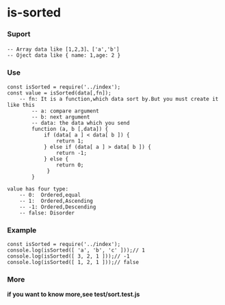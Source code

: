 # is-sorted

### Suport
    -- Array data like [1,2,3]、['a','b']
    -- Oject data like { name: 1,age: 2 }

### Use
    const isSorted = require('../index');
    const value = isSorted(data[,fn]);
        -- fn: It is a function,which data sort by.But you must create it like this
            -- a: compare argument
            -- b: next argument
            -- data: the data which you send
            function (a, b [,data]) {
                if (data[ a ] < data[ b ]) {
                    return 1;
                } else if (data[ a ] > data[ b ]) {
                    return -1;
                } else {
                    return 0;
                 }
            }

    value has four type:
        -- 0:  Ordered,equal
        -- 1:  Ordered,Ascending
        -- -1: Ordered,Descending
        -- false: Disorder

### Example
    const isSorted = require('../index');
    console.log(isSorted([ 'a', 'b', 'c' ]));// 1
    console.log(isSorted([ 3, 2, 1 ]));// -1
    console.log(isSorted([ 1, 2, 1 ]));// false

### More
**if you want to know more,see test/sort.test.js**


